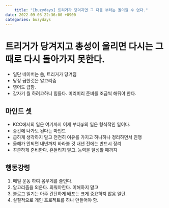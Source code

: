```yaml
---
    title: "[buzydays] 트리거가 당겨지면 그 다음 부터는 돌이킬 수 없다."
date: 2022-09-03 22:36:00 +0900
categories: buzydays
---
```


# 트리거가 당겨지고 총성이 울리면 다시는 그 때로 다시 돌아가지 못한다.

- 일단 네이버는 씀, 트리거가 당겨짐
- 당장 급한것은 알고리즘
- 영어도 급함.
- 갑자기 뭘 하려고하니 힘들다. 미리미리 준비를 조금씩 해둬야 한다.

## 마인드 셋 

- KCC에서의 일은 여기까지 이제 부터gi의 일은 형식적인 일이다. 
- 중간에 나가도 된다는 마인드
- 급하게 생각하지 말고 천천히 여유를 가지고 하나하나 정리하면서 진행
- 올해가 안되면 내년까지 바라볼 것 내년 전에는 반드시 정리
- 꾸준하게 준비한다. 흔들리지 말고. 능력을 달성할 때까지

## 행동강령

1. 매일 운동 하여 몸무게를 줄인다.
2. 알고리즘을 외운다. 외워야한다. 이해하지 말고
3. 블로그 일기는 아주 간단하게 배포는 크게 중요하지 않음 일단.
4. 실질적으로 개인 프로젝트를 하나 만들어야 함.


